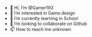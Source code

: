 - 👋 Hi, I’m @Gamer193
- 👀 I’m interested in Game design
- 🌱 I’m currently learning in School
- 💞️ I’m looking to collaborate on Github
- 📫 How to reach me unknown

<!---
Gamer193/Gamer193 is a ✨ special ✨ repository because its `README.md` (this file) appears on your GitHub profile.
You can click the Preview link to take a look at your changes.
--->
